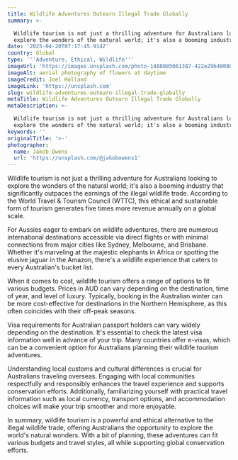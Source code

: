 ```yaml
---
title: Wildlife Adventures Outearn Illegal Trade Globally
summary: >-

  Wildlife tourism is not just a thrilling adventure for Australians looking to
  explore the wonders of the natural world; it's also a booming industry ...
date: '2025-04-20T07:17:45.914Z'
country: Global
type: '''Adventure, Ethical, Wildlife'''
imageUrl: 'https://images.unsplash.com/photo-1488085061387-422e29b40080'
imageAlt: aerial photography of flowers at daytime
imageCredit: Joel Holland
imageLink: 'https://unsplash.com'
slug: wildlife-adventures-outearn-illegal-trade-globally
metaTitle: Wildlife Adventures Outearn Illegal Trade Globally
metaDescription: >-

  Wildlife tourism is not just a thrilling adventure for Australians looking to
  explore the wonders of the natural world; it's also a booming industry ...
keywords: ''
originalTitle: '>-'
photographer:
  name: Jakob Owens
  url: 'https://unsplash.com/@jakobowens1'
---
```








Wildlife tourism is not just a thrilling adventure for Australians looking to explore the wonders of the natural world; it's also a booming industry that significantly outpaces the earnings of the illegal wildlife trade. According to the World Travel & Tourism Council (WTTC), this ethical and sustainable form of tourism generates five times more revenue annually on a global scale.

For Aussies eager to embark on wildlife adventures, there are numerous international destinations accessible via direct flights or with minimal connections from major cities like Sydney, Melbourne, and Brisbane. Whether it's marveling at the majestic elephants in Africa or spotting the elusive jaguar in the Amazon, there's a wildlife experience that caters to every Australian's bucket list.

When it comes to cost, wildlife tourism offers a range of options to fit various budgets. Prices in AUD can vary depending on the destination, time of year, and level of luxury. Typically, booking in the Australian winter can be more cost-effective for destinations in the Northern Hemisphere, as this often coincides with their off-peak seasons.

Visa requirements for Australian passport holders can vary widely depending on the destination. It's essential to check the latest visa information well in advance of your trip. Many countries offer e-visas, which can be a convenient option for Australians planning their wildlife tourism adventures.

Understanding local customs and cultural differences is crucial for Australians traveling overseas. Engaging with local communities respectfully and responsibly enhances the travel experience and supports conservation efforts. Additionally, familiarizing yourself with practical travel information such as local currency, transport options, and accommodation choices will make your trip smoother and more enjoyable.

In summary, wildlife tourism is a powerful and ethical alternative to the illegal wildlife trade, offering Australians the opportunity to explore the world's natural wonders. With a bit of planning, these adventures can fit various budgets and travel styles, all while supporting global conservation efforts.

